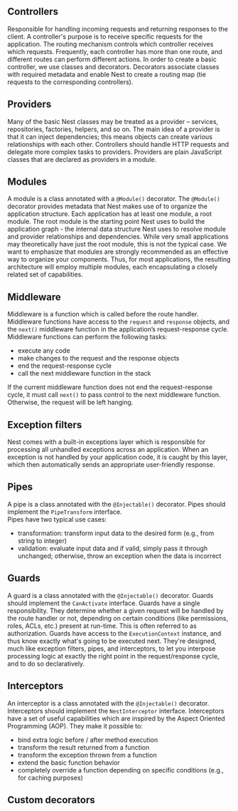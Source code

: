 ## Controllers
Responsible for handling incoming requests and returning responses to the client.
A controller's purpose is to receive specific requests for the application.
The routing mechanism controls which controller receives which requests.
Frequently, each controller has more than one route, and different routes can perform different actions.
In order to create a basic controller, we use classes and decorators.
Decorators associate classes with required metadata and enable Nest to create a routing map (tie requests to the corresponding controllers).

## Providers
Many of the basic Nest classes may be treated as a provider – services, repositories, factories, helpers, and so on.
The main idea of a provider is that it can inject dependencies; this means objects can create various relationships with each other.
Controllers should handle HTTP requests and delegate more complex tasks to providers.
Providers are plain JavaScript classes that are declared as providers in a module.

## Modules
A module is a class annotated with a `@Module()` decorator. The `@Module()` decorator provides metadata that Nest makes use of to organize the application structure.
Each application has at least one module, a root module. The root module is the starting point Nest uses to build the application graph - the internal data structure
Nest uses to resolve module and provider relationships and dependencies. While very small applications may theoretically have just the root module, this is not the typical case. We want to emphasize that modules are strongly recommended as an effective way to organize your components.
Thus, for most applications, the resulting architecture will employ multiple modules, each encapsulating a closely related set of capabilities.

## Middleware
Middleware is a function which is called before the route handler. Middleware functions have access to the `request` and `response` objects,
and the `next()` middleware function in the application’s request-response cycle.
Middleware functions can perform the following tasks:
- execute any code
- make changes to the request and the response objects
- end the request-response cycle
- call the next middleware function in the stack

If the current middleware function does not end the request-response cycle, it must call `next()` to pass control to the next middleware function. Otherwise, the request will be left hanging.

## Exception filters
Nest comes with a built-in exceptions layer which is responsible for processing all unhandled exceptions across an application.
When an exception is not handled by your application code, it is caught by this layer, which then automatically sends an appropriate user-friendly response.

## Pipes
A pipe is a class annotated with the `@Injectable()` decorator. Pipes should implement the `PipeTransform` interface.  
Pipes have two typical use cases:
- transformation: transform input data to the desired form (e.g., from string to integer)
- validation: evaluate input data and if valid, simply pass it through unchanged; otherwise, throw an exception when the data is incorrect

## Guards
A guard is a class annotated with the `@Injectable()` decorator. Guards should implement the `CanActivate` interface.
Guards have a single responsibility. They determine whether a given request will be handled by the route handler or not,
depending on certain conditions (like permissions, roles, ACLs, etc.) present at run-time. This is often referred to as authorization.
Guards have access to the `ExecutionContext` instance, and thus know exactly what's going to be executed next.
They're designed, much like exception filters, pipes, and interceptors, to let you interpose processing logic at exactly the right point
in the request/response cycle, and to do so declaratively.

## Interceptors
An interceptor is a class annotated with the `@Injectable()` decorator. Interceptors should implement the `NestInterceptor` interface.
Interceptors have a set of useful capabilities which are inspired by the Aspect Oriented Programming (AOP). They make it possible to:
- bind extra logic before / after method execution
- transform the result returned from a function
- transform the exception thrown from a function
- extend the basic function behavior
- completely override a function depending on specific conditions (e.g., for caching purposes)

## Custom decorators
